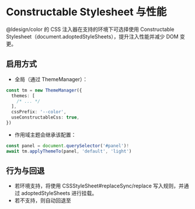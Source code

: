 # Constructable Stylesheet 与性能

@ldesign/color 的 CSS 注入器在支持的环境下可选择使用 Constructable
Stylesheet（document.adoptedStyleSheets），提升注入性能并减少 DOM 变更。

## 启用方式

- 全局（通过 ThemeManager）：

```ts
const tm = new ThemeManager({
  themes: [
    /* ... */
  ],
  cssPrefix: '--color',
  useConstructableCss: true,
})
```

- 作用域主题会继承该配置：

```ts
const panel = document.querySelector('#panel')!
await tm.applyThemeTo(panel, 'default', 'light')
```

## 行为与回退

- 若环境支持，将使用 CSSStyleSheet#replaceSync/replace 写入规则，并通过 adoptedStyleSheets 进行挂载。
- 若不支持，则自动回退至 <style> 标签方式，兼容性不受影响。

## 差量更新与稳定性

- 注入器默认具备最小差量更新：当生成的 CSS 文本未变化时跳过写入，减少 CSSOM 震荡。
- 推荐配合主题缓存与预生成，进一步降低首屏与切换开销。

## 注意事项

- SSR 内联 CSS 与 Constructable 路径可正常协同：SSR 负责首屏，客户端接管后继续使用 Constructable 替换/更新。
- 某些老旧环境不支持 adoptedStyleSheets，请保持 useConstructableCss 可配置。
